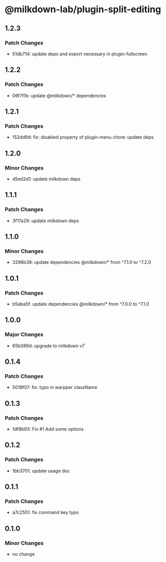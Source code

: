 # @milkdown-lab/plugin-split-editing

## 1.2.3

### Patch Changes

- 51db714: update deps and export necessary in plugin-fullscreen

## 1.2.2

### Patch Changes

- 06f7f1b: update @milkdown/\* dependencies

## 1.2.1

### Patch Changes

- 152dd9d: fix: disabled property of plugin-menu
  chore: update deps

## 1.2.0

### Minor Changes

- d5ed2d1: update milkdown deps

## 1.1.1

### Patch Changes

- 3f17a29: update milkdown deps

## 1.1.0

### Minor Changes

- 3296b39: update dependencies @milkdown/\* from ^7.1.0 to ^7.2.0

## 1.0.1

### Patch Changes

- b5aba5f: update dependencies @milkdown/\* from ^7.0.0 to ^7.1.0

## 1.0.0

### Major Changes

- 65b089d: upgrade to milkdown v7

## 0.1.4

### Patch Changes

- 5018f07: fix: typo in warpper className

## 0.1.3

### Patch Changes

- 1df8b93: Fix #1
  Add some options

## 0.1.2

### Patch Changes

- 1bb3701: update usage doc

## 0.1.1

### Patch Changes

- a7c2551: fix command key typo

## 0.1.0

### Minor Changes

- no change
